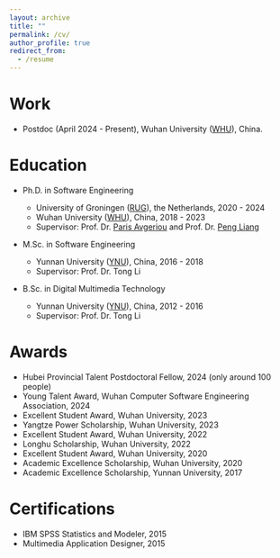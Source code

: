 ```yaml
---
layout: archive
title: ""
permalink: /cv/
author_profile: true
redirect_from:
  - /resume
---
```


<!-- {% include base_path %} -->

Work
======
- Postdoc (April 2024 - Present), Wuhan University (<a href="https://en.wikipedia.org/wiki/Wuhan_University" target="_blank" rel="noopener noreferrer">WHU</a>), China.


Education
======
* Ph.D. in Software Engineering
  * University of Groningen (<a href="https://en.wikipedia.org/wiki/University_of_Groningen" target="_blank" rel="noopener noreferrer">RUG</a>), the Netherlands, 2020 - 2024
  * Wuhan University (<a href="https://en.wikipedia.org/wiki/Wuhan_University" target="_blank" rel="noopener noreferrer">WHU</a>), China, 2018 - 2023
  * Supervisor: Prof. Dr. <a href="https://www.cs.rug.nl/~paris/" target="_blank" rel="noopener noreferrer">Paris Avgeriou</a> and Prof. Dr. <a href="https://www.researchgate.net/profile/Peng-Liang-4" target="_blank" rel="noopener noreferrer">Peng Liang</a>

* M.Sc. in Software Engineering
  * Yunnan University (<a href="https://en.wikipedia.org/wiki/Yunnan_University" target="_blank" rel="noopener noreferrer">YNU</a>), China, 2016 - 2018
  * Supervisor: Prof. Dr. Tong Li

* B.Sc. in Digital Multimedia Technology
  * Yunnan University (<a href="https://en.wikipedia.org/wiki/Yunnan_University" target="_blank" rel="noopener noreferrer">YNU</a>), China, 2012 - 2016
  * Supervisor: Prof. Dr. Tong Li



Awards
======
- Hubei Provincial Talent Postdoctoral Fellow, 2024 (only around 100 people)
- Young Talent Award, Wuhan Computer Software Engineering Association, 2024
- Excellent Student Award, Wuhan University, 2023
- Yangtze Power Scholarship, Wuhan University, 2023
- Excellent Student Award, Wuhan University, 2022
- Longhu Scholarship, Wuhan University, 2022
- Excellent Student Award, Wuhan University, 2020
- Academic Excellence Scholarship, Wuhan University, 2020
- Academic Excellence Scholarship, Yunnan University, 2017


Certifications
======
- IBM SPSS Statistics and Modeler, 2015
- Multimedia Application Designer, 2015

